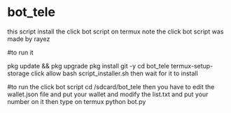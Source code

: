 # bot_tele
this script install the click bot script on termux
note the click bot script was made by rayez

#to run it


pkg update && pkg upgrade 
pkg install git -y
cd bot_tele
termux-setup-storage
click allow
bash script_installer.sh
then wait for it to  install

#to run the click bot script 
cd /sdcard/bot_tele
then you have to edit the wallet.json file and put your wallet
and modify the list.txt and put your number on it
then type on termux python bot.py
